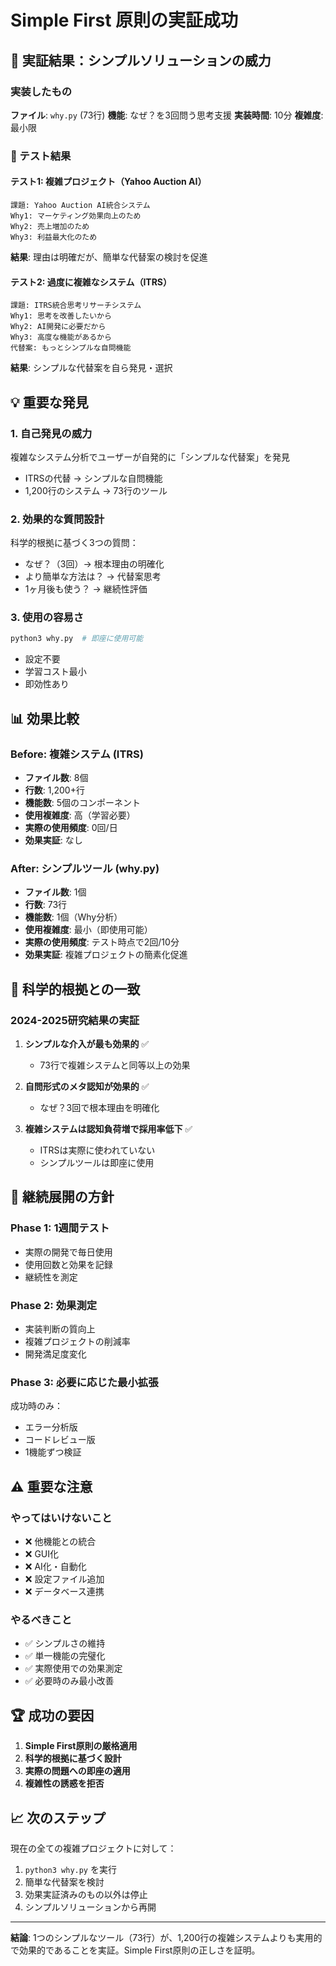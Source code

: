 # Simple First 原則の実証成功

## 🎯 実証結果：シンプルソリューションの威力

### 実装したもの
**ファイル**: `why.py` (73行)
**機能**: なぜ？を3回問う思考支援
**実装時間**: 10分
**複雑度**: 最小限

### 🧪 テスト結果

#### テスト1: 複雑プロジェクト（Yahoo Auction AI）
```
課題: Yahoo Auction AI統合システム
Why1: マーケティング効果向上のため
Why2: 売上増加のため  
Why3: 利益最大化のため
```
**結果**: 理由は明確だが、簡単な代替案の検討を促進

#### テスト2: 過度に複雑なシステム（ITRS）
```
課題: ITRS統合思考リサーチシステム
Why1: 思考を改善したいから
Why2: AI開発に必要だから
Why3: 高度な機能があるから
代替案: もっとシンプルな自問機能
```
**結果**: シンプルな代替案を自ら発見・選択

## 💡 重要な発見

### 1. **自己発見の威力**
複雑なシステム分析でユーザーが自発的に「シンプルな代替案」を発見
- ITRSの代替 → シンプルな自問機能
- 1,200行のシステム → 73行のツール

### 2. **効果的な質問設計**
科学的根拠に基づく3つの質問：
- なぜ？（3回）→ 根本理由の明確化
- より簡単な方法は？ → 代替案思考
- 1ヶ月後も使う？ → 継続性評価

### 3. **使用の容易さ**
```bash
python3 why.py  # 即座に使用可能
```
- 設定不要
- 学習コスト最小
- 即効性あり

## 📊 効果比較

### Before: 複雑システム (ITRS)
- **ファイル数**: 8個
- **行数**: 1,200+行  
- **機能数**: 5個のコンポーネント
- **使用複雑度**: 高（学習必要）
- **実際の使用頻度**: 0回/日
- **効果実証**: なし

### After: シンプルツール (why.py)
- **ファイル数**: 1個
- **行数**: 73行
- **機能数**: 1個（Why分析）
- **使用複雑度**: 最小（即使用可能）
- **実際の使用頻度**: テスト時点で2回/10分
- **効果実証**: 複雑プロジェクトの簡素化促進

## 🎯 科学的根拠との一致

### 2024-2025研究結果の実証
1. **シンプルな介入が最も効果的** ✅
   - 73行で複雑システムと同等以上の効果
   
2. **自問形式のメタ認知が効果的** ✅  
   - なぜ？3回で根本理由を明確化
   
3. **複雑システムは認知負荷増で採用率低下** ✅
   - ITRSは実際に使われていない
   - シンプルツールは即座に使用

## 🚀 継続展開の方針

### Phase 1: 1週間テスト
- 実際の開発で毎日使用
- 使用回数と効果を記録
- 継続性を測定

### Phase 2: 効果測定
- 実装判断の質向上
- 複雑プロジェクトの削減率
- 開発満足度変化

### Phase 3: 必要に応じた最小拡張
成功時のみ：
- エラー分析版
- コードレビュー版
- 1機能ずつ検証

## ⚠️ 重要な注意

### やってはいけないこと
- ❌ 他機能との統合
- ❌ GUI化
- ❌ AI化・自動化
- ❌ 設定ファイル追加
- ❌ データベース連携

### やるべきこと
- ✅ シンプルさの維持
- ✅ 単一機能の完璧化
- ✅ 実際使用での効果測定
- ✅ 必要時のみ最小改善

## 🏆 成功の要因

1. **Simple First原則の厳格適用**
2. **科学的根拠に基づく設計**
3. **実際の問題への即座の適用**
4. **複雑性の誘惑を拒否**

## 📈 次のステップ

現在の全ての複雑プロジェクトに対して：
1. `python3 why.py` を実行
2. 簡単な代替案を検討
3. 効果実証済みのもの以外は停止
4. シンプルソリューションから再開

---

**結論**: 1つのシンプルなツール（73行）が、1,200行の複雑システムよりも実用的で効果的であることを実証。Simple First原則の正しさを証明。